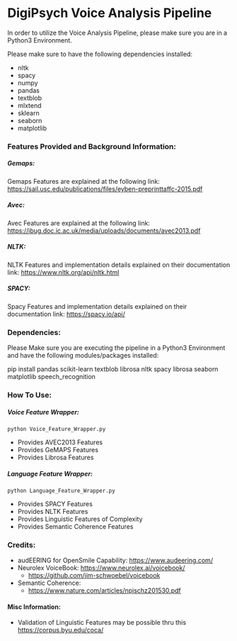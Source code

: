 # DigiPsych Voice Analysis Pipeline

In order to utilize the Voice Analysis Pipeline, please make sure you are in a
Python3 Environment.

Please make sure to have the following dependencies installed:
- nltk
- spacy
- numpy
- pandas
- textblob
- mlxtend
- sklearn
- seaborn
- matplotlib

### Features Provided and Background Information:

##### Gemaps:
Gemaps Features are explained at the following link:
https://sail.usc.edu/publications/files/eyben-preprinttaffc-2015.pdf

##### Avec:
Avec Features are explained at the following link:
https://ibug.doc.ic.ac.uk/media/uploads/documents/avec2013.pdf

##### NLTK:
NLTK Features and implementation details explained on their documentation link:
https://www.nltk.org/api/nltk.html

##### SPACY:
Spacy Features and implementation details explained on their documentation link:
https://spacy.io/api/

### Dependencies:

Please Make sure you are executing the pipeline in a Python3 Environment and have the following modules/packages installed:

pip install pandas scikit-learn textblob librosa nltk spacy librosa seaborn matplotlib speech_recognition


### How To Use:

##### Voice Feature Wrapper:
```
python Voice_Feature_Wrapper.py
```
- Provides AVEC2013 Features
- Provides GeMAPS Features
- Provides Librosa Features

##### Language Feature Wrapper:
```
python Language_Feature_Wrapper.py
```
- Provides SPACY Features
- Provides NLTK Features
- Provides Linguistic Features of Complexity
- Provides Semantic Coherence Features

### Credits:
- audEERING for OpenSmile Capability: https://www.audeering.com/
- Neurolex VoiceBook: https://www.neurolex.ai/voicebook/
    - https://github.com/jim-schwoebel/voicebook
- Semantic Coherence:
    - https://www.nature.com/articles/npjschz201530.pdf

#### Misc Information:
- Validation of Linguistic Features may be possible thru this https://corpus.byu.edu/coca/
